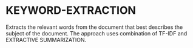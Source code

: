# KEYWORD-EXTRACTION
Extracts the relevant words from the document that best describes the subject of the document. The approach uses combination of TF-IDF and EXTRACTIVE SUMMARIZATION.
